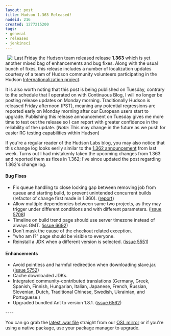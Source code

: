 ```yaml
---
layout: post
title: Hudson 1.363 Released!
nodeid: 216
created: 1277215200
tags:
- general
- releases
- jenkinsci
---
```

<img src="/sites/default/files/images/Hudson_coatofarms.gif" align="left" hspace="6"/> Last Friday the Hudson team released release **1.363** which is yet another mixed bag of enhancements and bug fixes. Along with the usual bunch of fixes, this release includes a number of localization updates courtesy of a team of Hudson community volunteers participating in the Hudson [Internationalization project](http://wiki.hudson-ci.org/display/HUDSON/Internationalization).

It is also worth noting that this post is being published on Tuesday, contrary to the schedule that I operated on with Continuous Blog, I will no longer be posting release updates on Monday morning. Traditionally Hudson is released Friday afternoon (PST), meaning any potential regressions are reported early on Monday morning after our European users start to upgrade. Publishing this release announcement on Tuesday gives me more time to test out the release so I can report with greater confidence in the reliability of the update. (*Note*: This may change in the future as we push for easier RC testing capabilities within Hudson)


If you're a regular reader of the Hudson Labs blog, you may also notice that this change log looks eerily similar to the [1.362 announcement](http://www.hudson-labs.org/content/hudson-1362-released) from last week. Turns out I had mistakenly taken the upcoming changes from 1.363 and reported them as fixes in 1.362; I've since updated the post regarding 1.362's change log.

#### Bug Fixes
<ul class=image> 
  <li class=bug> 
    Fix queue handling to close locking gap between removing job from queue and starting build,
    to prevent unintended concurrent builds (refactor of change first made in 1.360).
    (<a href="http://hudson.361315.n4.nabble.com/Patch-to-fix-concurrent-build-problem-td2229136.html">report</a>)
  <li class=bug> 
    Allow multiple dependencies between same two projects, as they may trigger under
    different conditions and with different parameters.
    (<a href="http://issues.hudson-ci.org/browse/HUDSON-5708">issue 5708</a>)
  <li class=bug> 
    Timeline on build trend page should use server timezone instead of always GMT.
    (<a href="http://issues.hudson-ci.org/browse/HUDSON-6692">issue 6692</a>)
  <li class=bug> 
    Don't mask the cause of the checkout related exception.
  <li class=bug> 
    "who am I?" page should be visible to everyone.
  <li class=bug> 
    Reinstall a JDK when a different version is selected.
    (<a href="http://issues.hudson-ci.org/browse/HUDSON-5551">issue 5551</a>)
</ul>

#### Enhancements
<ul>
  <li class=rfe> 
    Avoid pointless and harmful redirection when downloading slave.jar. 
    (<a href="http://issues.hudson-ci.org/browse/HUDSON-5752">issue 5752</a>)
  <li class=rfe> 
    Cache downloaded JDKs.
  <li class=rfe> 
    Integrated community-contributed translations (Germany, Greek, Spanish, Finnish, Hungarian, Italian, Japanese, French,
    Russian, Slovenian, Dutch, Traditional Chinese, Swedish, Ukrainian, and Portuguese.) 
  <li class=rfe> 
    Upgraded bundled Ant to version 1.8.1.
    (<a href="http://issues.hudson-ci.org/browse/HUDSON-6562">issue 6562</a>)
</ul>
<!--break-->
----

You can go grab the [latest .war file](http://ftp.osuosl.org/pub/hudson/war/1.363/hudson.war) straight from our [OSL mirror](http://www.osuosl.org) or if you're using a native package, use your package manager to upgrade.
